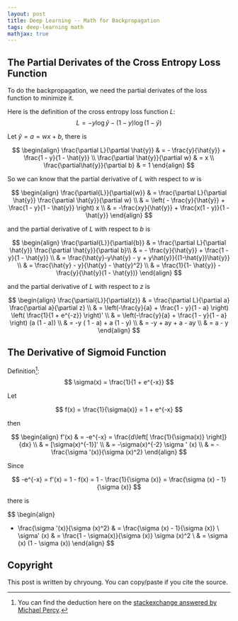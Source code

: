 ```yaml
---
layout: post
title: Deep Learning -- Math for Backpropagation
tags: deep-learning math
mathjax: true
---
```


## The Partial Derivates of the Cross Entropy Loss Function

To do the backpropagation, we need the partial derivates of the loss function to minimize it.

Here is the definition of the cross entropy loss function $L$:
$$
L = -y \log \hat{y}  - (1 - y) \log (1 - \hat{y})
$$

Let $\hat{y} = a = wx + b$, there is

$$
\begin{align}
\frac{\partial L}{\partial \hat{y}} & = - \frac{y}{\hat{y}} + \frac{1 - y}{1 - \hat{y}} \\
\frac{\partial \hat{y}}{\partial w} & = x \\
\frac{\partial\hat{y}}{\partial b} & = 1
\end{align}
$$

So we can know that the partial derivative of $L$ with respect to $w$ is

$$
\begin{align}
\frac{\partial{L}}{\partial{w}} & = \frac{\partial L}{\partial \hat{y}} \frac{\partial \hat{y}}{\partial w} \\
& = \left( - \frac{y}{\hat{y}} + \frac{1 - y}{1 - \hat{y}} \right) x \\
& = -\frac{xy}{\hat{y}} + \frac{x(1 - y)}{1 - \hat{y}}
\end{align}
$$

and the partial derivative of $L$ with respect to $b$ is

$$
\begin{align}
\frac{\partial{L}}{\partial{b}} & = \frac{\partial L}{\partial \hat{y}} \frac{\partial \hat{y}}{\partial b}\\
& = - \frac{y}{\hat{y}} + \frac{1 - y}{1 - \hat{y}} \\
& = \frac{\hat{y}-y\hat{y} - y + y\hat{y}}{(1-\hat{y})\hat{y}} \\
& = \frac{\hat{y} - y}{\hat{y} - \hat{y}^2} \\
& = \frac{1}{1- \hat{y}} - \frac{y}{\hat{y}(1 - \hat{y})}
\end{align}
$$

and the partial derivative of $L$ with respect to $z$ is

$$
\begin{align}
\frac{\partial{L}}{\partial{z}} & = \frac{\partial L}{\partial a} \frac{\partial a}{\partial z} \\
& = \left(-\frac{y}{a} + \frac{1 - y}{1 - a} \right) \left( \frac{1}{1 + e^{-z}} \right)' \\
& = \left(-\frac{y}{a} + \frac{1 - y}{1 - a} \right)  (a (1 - a)) \\
& = -y ( 1 - a) + a (1 - y) \\
& = -y + ay + a - ay \\
& = a - y
\end{align}
$$

## The Derivative of Sigmoid Function

Definition[^1]:
$$
\sigma(x) = \frac{1}{1 + e^{-x}}
$$

Let

$$
f(x) = \frac{1}{\sigma(x)} = 1 + e^{-x}
$$

then

$$
\begin{align}
f'(x) & = -e^{-x} = \frac{d\left[ \frac{1}{\sigma(x)} \right]}{dx} \\
& = [\sigma(x)^{-1}]' \\
& = -\sigma(x)^{-2} \sigma ' (x) \\
& = - \frac{\sigma '(x)}{\sigma (x)^2}
\end{align}
$$

Since

$$
-e^{-x} = f'(x) = 1 - f(x) = 1 - \frac{1}{\sigma (x)} = \frac{\sigma (x) - 1}{\sigma (x)}
$$

there is

$$
\begin{align}
- \frac{\sigma '(x)}{\sigma (x)^2} & = \frac{\sigma (x) - 1}{\sigma (x)} \\
\sigma' (x) & = \frac{1 - \sigma(x)}{\sigma (x)} \sigma (x)^2 \\
& = \sigma (x) (1 - \sigma (x))
\end{align}
$$

## Copyright

This post is written by chryoung. You can copy/paste if you cite the source.

[^1]: You can find the deduction here on the [stackexchange answered by Michael Percy](https://math.stackexchange.com/questions/78575/derivative-of-sigmoid-function-sigma-x-frac11e-x).